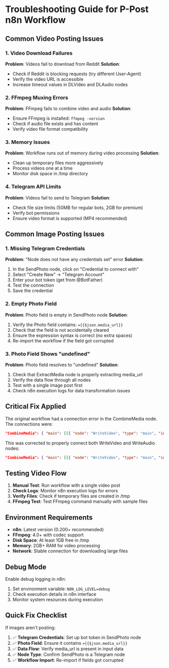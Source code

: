 # Troubleshooting Guide for P-Post n8n Workflow

## Common Video Posting Issues

### 1. Video Download Failures

**Problem**: Videos fail to download from Reddit
**Solution**: 
- Check if Reddit is blocking requests (try different User-Agent)
- Verify the video URL is accessible
- Increase timeout values in DLVideo and DLAudio nodes

### 2. FFmpeg Muxing Errors

**Problem**: FFmpeg fails to combine video and audio
**Solution**:
- Ensure FFmpeg is installed: `ffmpeg -version`
- Check if audio file exists and has content
- Verify video file format compatibility

### 3. Memory Issues

**Problem**: Workflow runs out of memory during video processing
**Solution**:
- Clean up temporary files more aggressively
- Process videos one at a time
- Monitor disk space in /tmp directory

### 4. Telegram API Limits

**Problem**: Videos fail to send to Telegram
**Solution**:
- Check file size limits (50MB for regular bots, 2GB for premium)
- Verify bot permissions
- Ensure video format is supported (MP4 recommended)

## Common Image Posting Issues

### 1. Missing Telegram Credentials

**Problem**: "Node does not have any credentials set" error
**Solution**:
1. In the SendPhoto node, click on "Credential to connect with"
2. Select "Create New" → "Telegram Account"
3. Enter your bot token (get from @BotFather)
4. Test the connection
5. Save the credential

### 2. Empty Photo Field

**Problem**: Photo field is empty in SendPhoto node
**Solution**:
1. Verify the Photo field contains: `={{$json.media_url}}`
2. Check that the field is not accidentally cleared
3. Ensure the expression syntax is correct (no extra spaces)
4. Re-import the workflow if the field got corrupted

### 3. Photo Field Shows "undefined"

**Problem**: Photo field resolves to "undefined"
**Solution**:
1. Check that ExtractMedia node is properly extracting media_url
2. Verify the data flow through all nodes
3. Test with a single image post first
4. Check n8n execution logs for data transformation issues

## Critical Fix Applied

The original workflow had a connection error in the CombineMedia node. The connections were:

```json
"CombineMedia": { "main": [[{ "node": "WriteVideo", "type": "main", "index": 0 }, { "node": "WriteVideo", "type": "main", "index": 0 }]] }
```

This was corrected to properly connect both WriteVideo and WriteAudio nodes:

```json
"CombineMedia": { "main": [[{ "node": "WriteVideo", "type": "main", "index": 0 }, { "node": "WriteAudio", "type": "main", "index": 0 }]] }
```

## Testing Video Flow

1. **Manual Test**: Run workflow with a single video post
2. **Check Logs**: Monitor n8n execution logs for errors
3. **Verify Files**: Check if temporary files are created in /tmp
4. **FFmpeg Test**: Test FFmpeg command manually with sample files

## Environment Requirements

- **n8n**: Latest version (0.200+ recommended)
- **FFmpeg**: 4.0+ with codec support
- **Disk Space**: At least 1GB free in /tmp
- **Memory**: 2GB+ RAM for video processing
- **Network**: Stable connection for downloading large files

## Debug Mode

Enable debug logging in n8n:
1. Set environment variable: `N8N_LOG_LEVEL=debug`
2. Check execution details in n8n interface
3. Monitor system resources during execution

## Quick Fix Checklist

If images aren't posting:

1. ✅ **Telegram Credentials**: Set up bot token in SendPhoto node
2. ✅ **Photo Field**: Ensure it contains `={{$json.media_url}}`
3. ✅ **Data Flow**: Verify media_url is present in input data
4. ✅ **Node Type**: Confirm SendPhoto is a Telegram node
5. ✅ **Workflow Import**: Re-import if fields got corrupted

